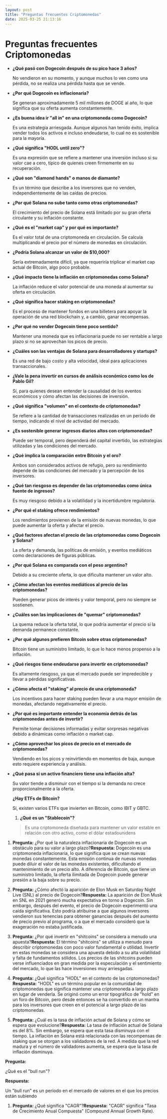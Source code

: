 ```yaml
---
layout: post
title: "Preguntas frecuentes Criptomonedas"
date: 2025-03-25 21:13:16
---
```


# Preguntas frecuentes Criptomonedas

- **¿Qué pasó con Dogecoin después de su pico hace 3 años?**
    
    No vendieron en su momento, y aunque muchos lo ven como una pérdida, no se realiza una pérdida hasta que se vende.
    
- **¿Por qué Dogecoin es inflacionaria?**
    
    Se generan aproximadamente 5 mil millones de DOGE al año, lo que significa que su oferta aumenta constantemente.
    
- **¿Es buena idea ir "all in" en una criptomoneda como Dogecoin?**
    
    Es una estrategia arriesgada. Aunque algunos han tenido éxito, implica vender todos los activos e incluso endeudarse, lo cual no es sostenible para la mayoría.
    
- **¿Qué significa "HODL until zero"?**
    
    Es una expresión que se refiere a mantener una inversión incluso si su valor cae a cero, típico de quienes creen firmemente en su recuperación.
    
- **¿Qué son "diamond hands" o manos de diamante?**
    
    Es un término que describe a los inversores que no venden, independientemente de las caídas de precios.
    
- **¿Por qué Solana no sube tanto como otras criptomonedas?**
    
    El crecimiento del precio de Solana está limitado por su gran oferta circulante y su inflación constante.
    
- **¿Qué es el "market cap" y por qué es importante?**
    
    Es el valor total de una criptomoneda en circulación. Se calcula multiplicando el precio por el número de monedas en circulación.
    
- **¿Podría Solana alcanzar un valor de $10,000?**
    
    Sería extremadamente difícil, ya que requeriría triplicar el market cap actual de Bitcoin, algo poco probable.
    
- **¿Qué impacto tiene la inflación en criptomonedas como Solana?**
    
    La inflación reduce el valor potencial de una moneda al aumentar su oferta en circulación.
    
- **¿Qué significa hacer staking en criptomonedas?**
    
    Es el proceso de mantener fondos en una billetera para apoyar la operación de una red blockchain y, a cambio, ganar recompensas.
    
- **¿Por qué no vender Dogecoin tiene poco sentido?**
    
    Mantener una moneda que es inflacionaria puede no ser rentable a largo plazo si no se aprovechan los picos de precio.
    
- **¿Cuáles son las ventajas de Solana para desarrolladores y startups?**
    
    Es una red de bajo costo y alta velocidad, ideal para aplicaciones transaccionales.
    
- **¿Vale la pena invertir en cursos de análisis económico como los de Pablo Gil?**
    
    Sí, para quienes desean entender la causalidad de los eventos económicos y cómo afectan las decisiones de inversión.
    
- **¿Qué significa "volumen" en el contexto de criptomonedas?**
    
    Se refiere a la cantidad de transacciones realizadas en un período de tiempo, indicando el nivel de actividad del mercado.
    
- **¿Es sostenible generar ingresos diarios altos con criptomonedas?**
    
    Puede ser temporal, pero dependerá del capital invertido, las estrategias utilizadas y las condiciones del mercado.
    
- **¿Qué implica la comparación entre Bitcoin y el oro?**
    
    Ambos son considerados activos de refugio, pero su rendimiento depende de las condiciones del mercado y la percepción de los inversores.
    
- **¿Qué tan riesgoso es depender de las criptomonedas como única fuente de ingresos?**
    
    Es muy riesgoso debido a la volatilidad y la incertidumbre regulatoria.
    
- **¿Por qué el staking ofrece rendimientos?**
    
    Los rendimientos provienen de la emisión de nuevas monedas, lo que puede aumentar la oferta y afectar el precio.
    
- **¿Qué factores afectan el precio de las criptomonedas como Dogecoin y Solana?**
    
    La oferta y demanda, las políticas de emisión, y eventos mediáticos como declaraciones de figuras públicas.
    
- **¿Por qué Solana es comparada con el peso argentino?**
    
    Debido a su creciente oferta, lo que dificulta mantener un valor alto.
    
- **¿Cómo afectan los eventos mediáticos al precio de las criptomonedas?**
    
    Pueden generar picos de interés y valor temporal, pero no siempre se sostienen.
    
- **¿Cuáles son las implicaciones de "quemar" criptomonedas?**
    
    La quema reduce la oferta total, lo que podría aumentar el precio si la demanda permanece constante.
    
- **¿Por qué algunos prefieren Bitcoin sobre otras criptomonedas?**
    
    Bitcoin tiene un suministro limitado, lo que lo hace menos propenso a la inflación.
    
- **¿Qué riesgos tiene endeudarse para invertir en criptomonedas?**
    
    Es altamente riesgoso, ya que el mercado puede ser impredecible y llevar a pérdidas significativas.
    
- **¿Cómo afecta el "staking" al precio de una criptomoneda?**
    
    Los incentivos para hacer staking pueden llevar a una mayor emisión de monedas, afectando negativamente el precio.
    
- **¿Por qué es importante entender la economía detrás de las criptomonedas antes de invertir?**
    
    Permite tomar decisiones informadas y evitar sorpresas negativas debido a dinámicas como inflación o market cap.
    
- **¿Cómo aprovechar los picos de precio en el mercado de criptomonedas?**
    
    Vendiendo en los picos y reinvirtiendo en momentos de baja, aunque esto requiere experiencia y análisis.
    
- **¿Qué pasa si un activo financiero tiene una inflación alta?**
    
    Su valor tiende a disminuir con el tiempo si la demanda no crece proporcionalmente a la oferta.
    
    **¿Hay ETFs de Bitcoin?**
    
    Sí, existen varios ETFs que invierten en Bitcoin, como IBIT y GBTC.
    
    1. **¿Qué es un "Stablecoin"?**
    
    > Es una criptomoneda diseñada para mantener un valor estable en relación con otro activo, como el dólar estadounidens
    > 

1. **Pregunta:** ¿Por qué la naturaleza inflacionaria de Dogecoin es un obstáculo para su valor a largo plazo?**Respuesta:** Dogecoin es una criptomoneda inflacionaria, lo que significa que se crean nuevas monedas constantemente. Esta emisión continua de nuevas monedas puede diluir el valor de las monedas existentes, dificultando el mantenimiento de un precio alto. A diferencia de Bitcoin, que tiene un suministro limitado, la oferta ilimitada de Dogecoin puede generar presión a la baja sobre su precio.
2. **Pregunta:** ¿Cómo afectó la aparición de Elon Musk en Saturday Night Live (SNL) al precio de Dogecoin?**Respuesta:** La aparición de Elon Musk en SNL en 2021 generó mucha expectativa en torno a Dogecoin. Sin embargo, después del evento, el precio de Dogecoin experimentó una caída significativa. Esto podría atribuirse a que algunos inversores vendieron sus tenencias para obtener ganancias después del aumento de precio previo al programa, o a que el mercado consideró que la exageración no estaba justificada.

1. **Pregunta:** ¿Por qué invertir en "shitcoins" se considera a menudo una apuesta?**Respuesta:** El término "shitcoins" se utiliza a menudo para describir criptomonedas con poco valor fundamental o utilidad. Invertir en estas monedas se considera una apuesta debido a su alta volatilidad y falta de fundamentos sólidos. Los precios de las shitcoins pueden verse influenciados en gran medida por la especulación y el sentimiento del mercado, lo que las hace inversiones muy arriesgadas.

1. **Pregunta:** ¿Qué significa "HODL" en el contexto de las criptomonedas?**Respuesta:** "HODL" es un término popular en la comunidad de criptomonedas que significa mantener una criptomoneda a largo plazo en lugar de venderla. Se originó como un error tipográfico de "hold" en un foro de Bitcoin, pero desde entonces se ha convertido en un mantra para los inversores que creen en el potencial a largo plazo de las criptomonedas.

1. **Pregunta:** ¿Cuál es la tasa de inflación actual de Solana y cómo se espera que evolucione?**Respuesta:** La tasa de inflación actual de Solana es del 8%. Sin embargo, se espera que esta tasa disminuya con el tiempo. La inflación en Solana está relacionada con las recompensas de staking que se otorgan a los validadores de la red. A medida que la red madura y el número de validadores aumenta, se espera que la tasa de inflación disminuya.

**Pregunta:**

¿Qué es el "bull run"?

**Respuesta:**

Un "bull run" es un período en el mercado de valores en el que los precios están subiendo

1. **Pregunta:** ¿Qué significa "CAGR"?**Respuesta:** "CAGR" significa "Tasa de Crecimiento Anual Compuesta" (Compound Annual Growth Rate).